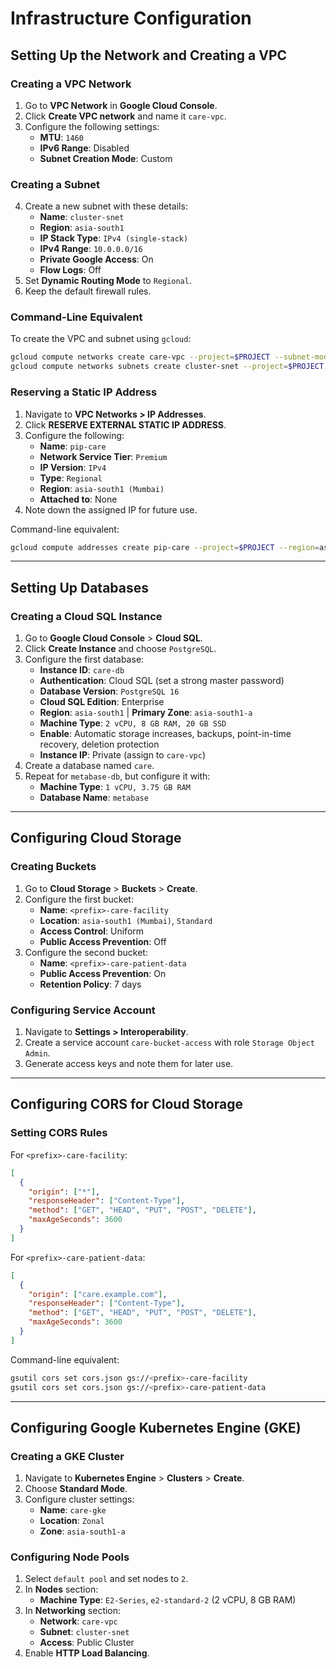 # Infrastructure Configuration

## Setting Up the Network and Creating a VPC

### Creating a VPC Network

1. Go to **VPC Network** in **Google Cloud Console**.
2. Click **Create VPC network** and name it `care-vpc`.
3. Configure the following settings:
   - **MTU**: `1460`
   - **IPv6 Range**: Disabled
   - **Subnet Creation Mode**: Custom

### Creating a Subnet

4. Create a new subnet with these details:
   - **Name**: `cluster-snet`
   - **Region**: `asia-south1`
   - **IP Stack Type**: `IPv4 (single-stack)`
   - **IPv4 Range**: `10.0.0.0/16`
   - **Private Google Access**: On
   - **Flow Logs**: Off
5. Set **Dynamic Routing Mode** to `Regional`.
6. Keep the default firewall rules.

### Command-Line Equivalent

To create the VPC and subnet using `gcloud`:

```bash
gcloud compute networks create care-vpc --project=$PROJECT --subnet-mode=custom --mtu=1460 --bgp-routing-mode=regional
gcloud compute networks subnets create cluster-snet --project=$PROJECT --range=10.0.0.0/16 --stack-type=IPV4_ONLY --network=care-vpc --region=asia-south1 --enable-private-ip-google-access
```

### Reserving a Static IP Address

1. Navigate to **VPC Networks > IP Addresses**.
2. Click **RESERVE EXTERNAL STATIC IP ADDRESS**.
3. Configure the following:
   - **Name**: `pip-care`
   - **Network Service Tier**: `Premium`
   - **IP Version**: `IPv4`
   - **Type**: `Regional`
   - **Region**: `asia-south1 (Mumbai)`
   - **Attached to**: None
4. Note down the assigned IP for future use.

Command-line equivalent:

```bash
gcloud compute addresses create pip-care --project=$PROJECT --region=asia-south1
```

---

## Setting Up Databases

### Creating a Cloud SQL Instance

1. Go to **Google Cloud Console** > **Cloud SQL**.
2. Click **Create Instance** and choose `PostgreSQL`.
3. Configure the first database:
   - **Instance ID**: `care-db`
   - **Authentication**: Cloud SQL (set a strong master password)
   - **Database Version**: `PostgreSQL 16`
   - **Cloud SQL Edition**: Enterprise
   - **Region**: `asia-south1` | **Primary Zone**: `asia-south1-a`
   - **Machine Type**: `2 vCPU, 8 GB RAM, 20 GB SSD`
   - **Enable**: Automatic storage increases, backups, point-in-time recovery, deletion protection
   - **Instance IP**: Private (assign to `care-vpc`)
4. Create a database named `care`.
5. Repeat for `metabase-db`, but configure it with:
   - **Machine Type**: `1 vCPU, 3.75 GB RAM`
   - **Database Name**: `metabase`

---

## Configuring Cloud Storage

### Creating Buckets

1. Go to **Cloud Storage** > **Buckets** > **Create**.
2. Configure the first bucket:
   - **Name**: `<prefix>-care-facility`
   - **Location**: `asia-south1 (Mumbai)`, `Standard`
   - **Access Control**: Uniform
   - **Public Access Prevention**: Off
3. Configure the second bucket:
   - **Name**: `<prefix>-care-patient-data`
   - **Public Access Prevention**: On
   - **Retention Policy**: 7 days

### Configuring Service Account

1. Navigate to **Settings > Interoperability**.
2. Create a service account `care-bucket-access` with role `Storage Object Admin`.
3. Generate access keys and note them for later use.

---

## Configuring CORS for Cloud Storage

### Setting CORS Rules

For `<prefix>-care-facility`:

```json
[
  {
    "origin": ["*"],
    "responseHeader": ["Content-Type"],
    "method": ["GET", "HEAD", "PUT", "POST", "DELETE"],
    "maxAgeSeconds": 3600
  }
]
```

For `<prefix>-care-patient-data`:

```json
[
  {
    "origin": ["care.example.com"],
    "responseHeader": ["Content-Type"],
    "method": ["GET", "HEAD", "PUT", "POST", "DELETE"],
    "maxAgeSeconds": 3600
  }
]
```

Command-line equivalent:

```bash
gsutil cors set cors.json gs://<prefix>-care-facility
gsutil cors set cors.json gs://<prefix>-care-patient-data
```

---

## Configuring Google Kubernetes Engine (GKE)

### Creating a GKE Cluster

1. Navigate to **Kubernetes Engine** > **Clusters** > **Create**.
2. Choose **Standard Mode**.
3. Configure cluster settings:
   - **Name**: `care-gke`
   - **Location**: `Zonal`
   - **Zone**: `asia-south1-a`

### Configuring Node Pools

1. Select `default pool` and set nodes to `2`.
2. In **Nodes** section:
   - **Machine Type**: `E2-Series`, `e2-standard-2` (2 vCPU, 8 GB RAM)
3. In **Networking** section:
   - **Network**: `care-vpc`
   - **Subnet**: `cluster-snet`
   - **Access**: Public Cluster
4. Enable **HTTP Load Balancing**.
